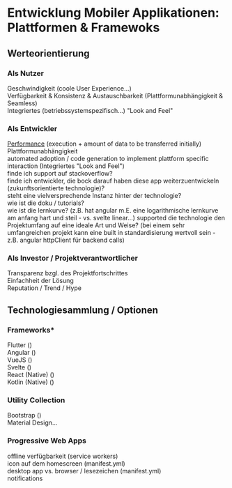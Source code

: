 # Entwicklung Mobiler Applikationen: Plattformen & Framewoks

## Werteorientierung

### Als Nutzer
Geschwindigkeit (coole User Experience...)    
Verfügbarkeit & Konsistenz & Austauschbarkeit (Plattformunabhängigkeit & Seamless)  
Integriertes (betriebssystemspezifisch...) "Look and Feel"   


### Als Entwickler
[Performance](https://pagespeed.web.dev/report?url=https%3A%2F%2Fwww.mannheim.dhbw.de%2Fstartseite) (execution + amount of data to be transferred initially)
Plattformunabhängigkeit  
automated adoption / code generation to implement plattform specific interaction (Integriertes "Look and Feel")   
finde ich support auf stackoverflow?   
finde ich entwickler, die bock darauf haben diese app weiterzuentwickeln (zukunftsorientierte technologie)?  
steht eine vielversprechende Instanz hinter der technologie?  
wie ist die doku / tutorials?  
wie ist die lernkurve? (z.B. hat angular m.E. eine logarithmische lernkurve am anfang hart und steil - vs. svelte linear...)
supported die technologie den Projektumfang auf eine ideale Art und Weise? (bei einem sehr umfangreichen projekt kann eine built in standardisierung wertvoll sein - z.B. angular httpClient für backend calls)  


### Als Investor / Projektverantwortlicher
Transparenz bzgl. des Projektfortschrittes    
Einfachheit der Lösung  
Reputation / Trend / Hype


## Technologiesammlung / Optionen 

### Frameworks*
Flutter ()   
Angular ()   
VueJS ()   
Svelte ()   
React (Native) ()   
Kotlin (Native) ()   


### Utility Collection
Bootstrap ()   
Material Design...  

### Progressive Web Apps
offline verfügbarkeit (service workers)    
icon auf dem homescreen (manifest.yml)  
desktop app vs. browser / lesezeichen (manifest.yml)  
notifications



